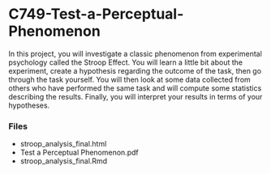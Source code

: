 # C749-Test-a-Perceptual-Phenomenon

In this project, you will investigate a classic phenomenon from experimental psychology called the Stroop Effect. You will learn a little bit about the experiment, create a hypothesis regarding the outcome of the task, then go through the task yourself. You will then look at some data collected from others who have performed the same task and will compute some statistics describing the results. Finally, you will interpret your results in terms of your hypotheses.


### Files

* stroop_analysis_final.html
* Test a Perceptual Phenomenon.pdf
* stroop_analysis_final.Rmd
